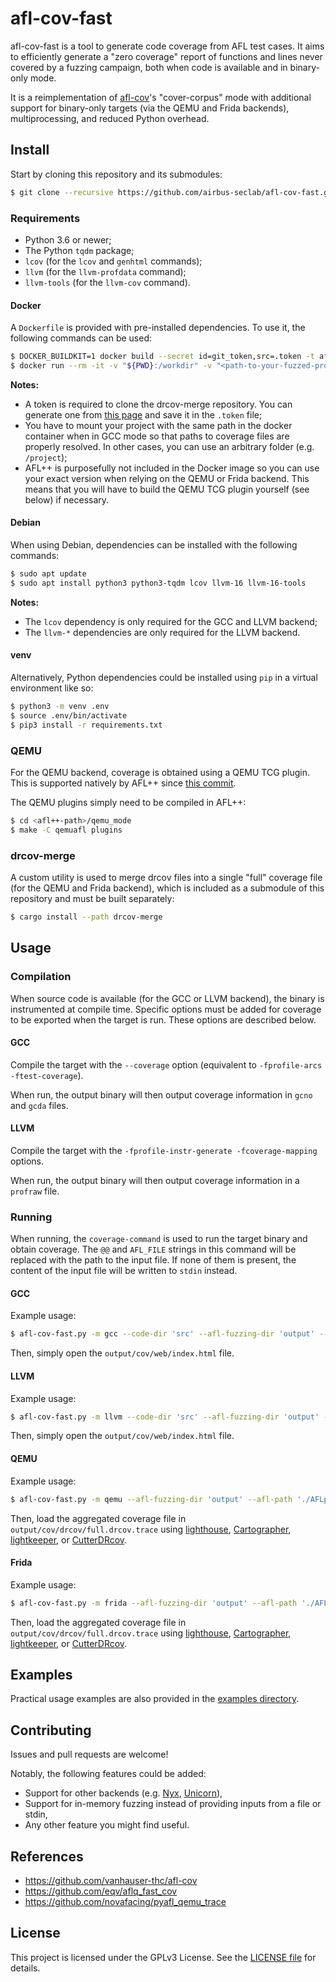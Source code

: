 # afl-cov-fast

afl-cov-fast is a tool to generate code coverage from AFL test cases. It aims to
efficiently generate a "zero coverage" report of functions and lines never
covered by a fuzzing campaign, both when code is available and in binary-only
mode.

It is a reimplementation of
[afl-cov](https://github.com/vanhauser-thc/afl-cov)'s "cover-corpus" mode with
additional support for binary-only targets (via the QEMU and Frida backends),
multiprocessing, and reduced Python overhead.

## Install

Start by cloning this repository and its submodules:

```bash
$ git clone --recursive https://github.com/airbus-seclab/afl-cov-fast.git
```

### Requirements

* Python 3.6 or newer;
* The Python `tqdm` package;
* `lcov` (for the `lcov` and `genhtml` commands);
* `llvm` (for the `llvm-profdata` command);
* `llvm-tools` (for the `llvm-cov` command).

#### Docker

A `Dockerfile` is provided with pre-installed dependencies. To use it, the
following commands can be used:

```bash
$ DOCKER_BUILDKIT=1 docker build --secret id=git_token,src=.token -t afl-cov-fast .
$ docker run --rm -it -v "${PWD}:/workdir" -v "<path-to-your-fuzzed-project>:<absolute-path-to-your-fuzzed-project>" -u `id -u`:`id -g` afl-cov-fast
```

**Notes:**

* A token is required to clone the drcov-merge repository. You can generate one
  from [this page](https://github.com/settings/tokens) and save it in the
  `.token` file;
* You have to mount your project with the same path in the docker container when
  in GCC mode so that paths to coverage files are properly resolved. In other
  cases, you can use an arbitrary folder (e.g. `/project`);
* AFL++ is purposefully not included in the Docker image so you can use your
  exact version when relying on the QEMU or Frida backend. This means that you
  will have to build the QEMU TCG plugin yourself (see below) if necessary.

#### Debian

When using Debian, dependencies can be installed with the following commands:

```bash
$ sudo apt update
$ sudo apt install python3 python3-tqdm lcov llvm-16 llvm-16-tools
```

**Notes:**

* The `lcov` dependency is only required for the GCC and LLVM backend;
* The `llvm-*` dependencies are only required for the LLVM backend.

#### venv

Alternatively, Python dependencies could be installed using `pip` in a virtual
environment like so:

```bash
$ python3 -m venv .env
$ source .env/bin/activate
$ pip3 install -r requirements.txt
```

### QEMU

For the QEMU backend, coverage is obtained using a QEMU TCG plugin. This is
supported natively by AFL++ since
[this commit](https://github.com/AFLplusplus/AFLplusplus/commit/a4017406dc02e49dbc3820e3eb5bee5e15d7fed1).

The QEMU plugins simply need to be compiled in AFL++:

```bash
$ cd <afl++-path>/qemu_mode
$ make -C qemuafl plugins
```

### drcov-merge

A custom utility is used to merge drcov files into a single "full" coverage file
(for the QEMU and Frida backend), which is included as a submodule of this
repository and must be built separately:

```bash
$ cargo install --path drcov-merge
```

## Usage

### Compilation

When source code is available (for the GCC or LLVM backend), the binary is
instrumented at compile time. Specific options must be added for coverage to be
exported when the target is run. These options are described below.

#### GCC

Compile the target with the `--coverage` option (equivalent to
`-fprofile-arcs -ftest-coverage`).

When run, the output binary will then output coverage information in `gcno` and
`gcda` files.

#### LLVM

Compile the target with the `-fprofile-instr-generate -fcoverage-mapping`
options.

When run, the output binary will then output coverage information in a `profraw`
file.

### Running

When running, the `coverage-command` is used to run the target binary and obtain
coverage. The `@@` and `AFL_FILE` strings in this command will be replaced with
the path to the input file. If none of them is present, the content of the input
file will be written to `stdin` instead.

#### GCC

Example usage:

```bash
$ afl-cov-fast.py -m gcc --code-dir 'src' --afl-fuzzing-dir 'output' --coverage-cmd './a.out @@' -j8
```

Then, simply open the `output/cov/web/index.html` file.

#### LLVM

Example usage:

```bash
$ afl-cov-fast.py -m llvm --code-dir 'src' --afl-fuzzing-dir 'output' --coverage-cmd './a.out @@' --binary-path 'a.out' -j8
```

Then, simply open the `output/cov/web/index.html` file.

#### QEMU

Example usage:

```bash
$ afl-cov-fast.py -m qemu --afl-fuzzing-dir 'output' --afl-path './AFLplusplus' --coverage-cmd './a.out @@' -j8
```

Then, load the aggregated coverage file in `output/cov/drcov/full.drcov.trace`
using [lighthouse](https://github.com/gaasedelen/lighthouse),
[Cartographer](https://github.com/nccgroup/Cartographer),
[lightkeeper](https://github.com/WorksButNotTested/lightkeeper), or
[CutterDRcov](https://github.com/rizinorg/CutterDRcov).

#### Frida

Example usage:

```bash
$ afl-cov-fast.py -m frida --afl-fuzzing-dir 'output' --afl-path './AFLplusplus' --coverage-cmd './a.out @@' -j8
```

Then, load the aggregated coverage file in `output/cov/drcov/full.drcov.trace`
using [lighthouse](https://github.com/gaasedelen/lighthouse),
[Cartographer](https://github.com/nccgroup/Cartographer),
[lightkeeper](https://github.com/WorksButNotTested/lightkeeper), or
[CutterDRcov](https://github.com/rizinorg/CutterDRcov).

## Examples

Practical usage examples are also provided in the [examples directory](./examples).

## Contributing

Issues and pull requests are welcome!

Notably, the following features could be added:

* Support for other backends (e.g.
  [Nyx](https://github.com/AFLplusplus/AFLplusplus/tree/dev/nyx_mode),
  [Unicorn](https://github.com/AFLplusplus/AFLplusplus/tree/dev/unicorn_mode)),
* Support for in-memory fuzzing instead of providing inputs from a file or
  stdin,
* Any other feature you might find useful.

## References

* <https://github.com/vanhauser-thc/afl-cov>
* <https://github.com/eqv/aflq_fast_cov>
* <https://github.com/novafacing/pyafl_qemu_trace>

## License

This project is licensed under the GPLv3 License. See the
[LICENSE file](LICENSE) for details.
